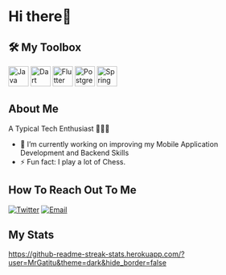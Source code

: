 # Hi there👋

## 🛠️ My Toolbox
[<img src="https://cdn.jsdelivr.net/gh/devicons/devicon/icons/java/java-original.svg" alt="Java" width="40" height="40"/>](https://www.java.com/)
[<img src="https://cdn.jsdelivr.net/gh/devicons/devicon/icons/dart/dart-original.svg" alt="Dart" width="40" height="40"/>](https://dart.dev/)
[<img src="https://cdn.jsdelivr.net/gh/devicons/devicon/icons/flutter/flutter-original.svg" alt="Flutter" width="40" height="40"/>](https://flutter.dev/)
[<img src="https://cdn.jsdelivr.net/gh/devicons/devicon/icons/postgresql/postgresql-original.svg" alt="PostgreSQL" width="40" height="40"/>](https://www.postgresql.org/)
[<img src="https://cdn.jsdelivr.net/gh/devicons/devicon/icons/spring/spring-original.svg" alt="Spring Boot" width="40" height="40"/>](https://spring.io/projects/spring-boot)

## About Me

A Typical Tech Enthusiast 👨🏽‍💻

- 🔭 I’m currently working on improving my Mobile Application Development and Backend Skills
- ⚡ Fun fact: I play a lot of Chess. 

## How To Reach Out To Me

[![Twitter](https://img.shields.io/badge/Twitter-1DA1F2?style=for-the-badge&logo=twitter&logoColor=white)](https://twitter.com/Ianngtt)
[![Email](https://img.shields.io/badge/Email-D14836?style=for-the-badge&logo=gmail&logoColor=white)](mailto:mrgatituh@gmail.com)

## My Stats 
https://github-readme-streak-stats.herokuapp.com/?user=MrGatitu&theme=dark&hide_border=false
